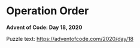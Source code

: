 # Operation Order

**Advent of Code: Day 18, 2020**

Puzzle text: https://adventofcode.com/2020/day/18
